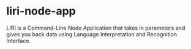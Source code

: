# liri-node-app
LIRI is a Command-Line Node Application that takes in parameters and gives you back data using Language Interpretation and Recognition Interface.
